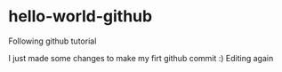 # hello-world-github
Following github tutorial

I just made some changes to make my firt github commit :)
Editing again
